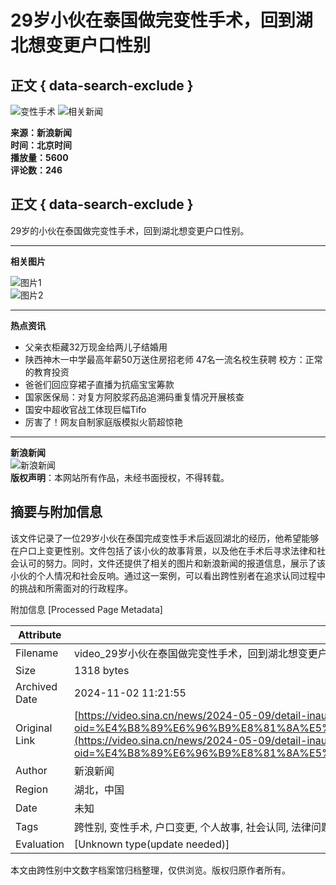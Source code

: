 # 29岁小伙在泰国做完变性手术，回到湖北想变更户口性别

## 正文 { data-search-exclude }


![变性手术](https://n.sinaimg.cn/front20240509ac/533/w480h853/20240509/cf71-ce6d65109cee41afc5ba0e3f6795844e.jpg)
![相关新闻](https://wx1.sinaimg.cn/orj480/003gul7lly1hv7z38zafzj60u01hc4h102.jpg)

**来源：新浪新闻**  
**时间：北京时间**  
**播放量：5600**  
**评论数：246**  

## 正文 { data-search-exclude }

29岁的小伙在泰国做完变性手术，回到湖北想变更户口性别。    

---

**相关图片**

![图片1](https://wx1.sinaimg.cn/orj480/001SfQWwly1hv73ssn53sj60u01hcq6z02.jpg)  
![图片2](https://n.sinaimg.cn/sinakd10200/360/w180h180/20221208/5488-f44788ac472043e856889cad813b4a5a.jpg)  

---

**热点资讯**  
- 父亲衣柜藏32万现金给两儿子结婚用  
- 陕西神木一中学最高年薪50万送住房招老师 47名一流名校生获聘 校方：正常的教育投资  
- 爸爸们回应穿裙子直播为抗癌宝宝筹款  
- 国家医保局：对复方阿胶浆药品追溯码重复情况开展核查  
- 国安中超收官战工体现巨幅Tifo  
- 厉害了！网友自制家庭版模拟火箭超惊艳  

---

**新浪新闻**  
![新浪新闻](https://n.sinaimg.cn/default/80905340/20200331/sinalogo.png)  
**版权声明**：本网站所有作品，未经书面授权，不得转载。

## 摘要与附加信息

<!-- tcd_abstract -->
该文件记录了一位29岁小伙在泰国完成变性手术后返回湖北的经历，他希望能够在户口上变更性别。文件包括了该小伙的故事背景，以及他在手术后寻求法律和社会认可的努力。同时，文件还提供了相关的图片和新浪新闻的报道信息，展示了该小伙的个人情况和社会反响。通过这一案例，可以看出跨性别者在追求认同过程中的挑战和所需面对的行政程序。
<!-- tcd_abstract_end -->

附加信息 [Processed Page Metadata]

| Attribute       | Value                                  |
|-----------------|----------------------------------------|
| Filename        | video_29岁小伙在泰国做完变性手术，回到湖北想变更户口性别.md                             |
| Size            | 1318 bytes                           |
| Archived Date   | 2024-11-02 11:21:55                             |
| Original Link   | [https://video.sina.cn/news/2024-05-09/detail-inauqwnr6480007.d.html?oid=%E4%B8%89%E6%96%B9%E8%81%8A%E5%A4%A9%E5%AE%A4%E8%B4%AD%E4%B9%B0gFM[kxys.vip].iqd&vt=4](https://video.sina.cn/news/2024-05-09/detail-inauqwnr6480007.d.html?oid=%E4%B8%89%E6%96%B9%E8%81%8A%E5%A4%A9%E5%AE%A4%E8%B4%AD%E4%B9%B0gFM[kxys.vip].iqd&vt=4)                       |
| Author          | 新浪新闻                               |
| Region          | 湖北，中国                               |
| Date            | 未知                                 |
| Tags            | 跨性别, 变性手术, 户口变更, 个人故事, 社会认同, 法律问题                                 |
| Evaluation            | [Unknown type(update needed)]                                 |
<!-- tcd_table_end -->

本文由跨性别中文数字档案馆归档整理，仅供浏览。版权归原作者所有。
